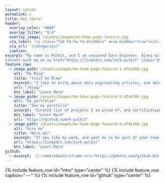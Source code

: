 ```yaml
---
layout: splash
permalink: /
title: Hey there!
header:
  overlay_color: "#000"
  overlay_filter: "0.4"
  overlay_image: /assets/images/mm-home-page-feature.jpg
  cta_label: '<i class="fab fa-fw fa-dribbble" aria-hidden="true"></i> Read my blog.'
  cta_url: "/categories/"
  caption:
excerpt: 'My name is Pulkit, and I am seasoned Data Engineer. Along with my expertise in Spark / Hadoop applications, I am deeply fond of AWS Cloud. I love to learn new tech and broaden my horizons with every single day. <br /><br /> 
Connect with me on <a href="https://linkedin.com/in/k-pulkit" class="btn btn--xsmall btn--linkedin" title="Follow me"><i class="fab fa-fw fa-linkedin" aria-hidden="true"></i><span> linkedin</span></a><br /><br />'
feature_row:
  - image_path: /assets/images/mm-home-page-feature-1-474x266.jpg
    alt: "My Blog"
    title: "Visit my Blog"
    excerpt: "I like to write about data engineering articles, and able solutions to sticky bugs that come in my day job."
    url: "/blog/"
    btn_label: "Learn More"
  - image_path: /assets/images/mm-home-page-feature-2-474x266.jpg
    alt: "My portfolio"
    title: "See my portfolio"
    excerpt: "Curated list of projects I am proud of, and certifications I have done or the interests I have at the moment."
    btn_label: "Learn More"
    url: "https://github.com/k-pulkit"
  - image_path: /assets/images/mm-home-page-feature-3-474x266.jpg
    alt: "Hire me"
    title: "Hire me!"
    excerpt: "If you like my work, and want me to be part of your team. Do not hesitate, I am open to great opportunities!"
    url: "https://linkedin.com/in/k-pulkit"
    btn_label: "Learn More"
github:
  - excerpt: '{::nomarkdown}<iframe src="https://ghbtns.com/github-btn.html?user=k-pulkit&type=follow&count=true" frameborder="0" scrolling="0" width="170" height="20" title="GitHub"></iframe>{:/nomarkdown}'
---
```


{% include feature_row id="intro" type="center" %}
{% include feature_row caption="---" %}
{% include feature_row id="github" type="center" %}
